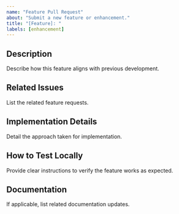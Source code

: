 ```yaml
---
name: "Feature Pull Request"
about: "Submit a new feature or enhancement."
title: "[Feature]: "
labels: [enhancement]
---
```

## Description
Describe how this feature aligns with previous development.

## Related Issues
List the related feature requests.

## Implementation Details
Detail the approach taken for implementation.

## How to Test Locally
Provide clear instructions to verify the feature works as expected.

## Documentation
If applicable, list related documentation updates.